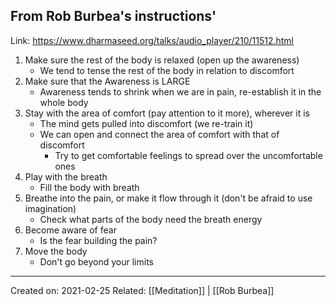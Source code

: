 ## From Rob Burbea's instructions'
Link: https://www.dharmaseed.org/talks/audio_player/210/11512.html

1. Make sure the rest of the body is relaxed (open up the awareness)
	- We tend to tense the rest of the body in relation to discomfort
2. Make sure that the Awareness is LARGE
	- Awareness tends to shrink when we are in pain, re-establish it in the whole body
3. Stay with the area of comfort (pay attention to it more), wherever it is
	- The mind gets pulled into discomfort (we re-train it)
	- We can open and connect the area of comfort with that of discomfort
		- Try to get comfortable feelings to spread over the uncomfortable ones
4. Play with the breath
	- Fill the body with breath
5. Breathe into the pain, or make it flow through it (don't be afraid to use imagination)
	- Check what parts of the body need the breath energy
6. Become aware of fear
	- Is the fear building the pain?
7. Move the body
	- Don't go beyond your limits


-------------------
Created on: 2021-02-25
Related: [[Meditation]] | [[Rob Burbea]]